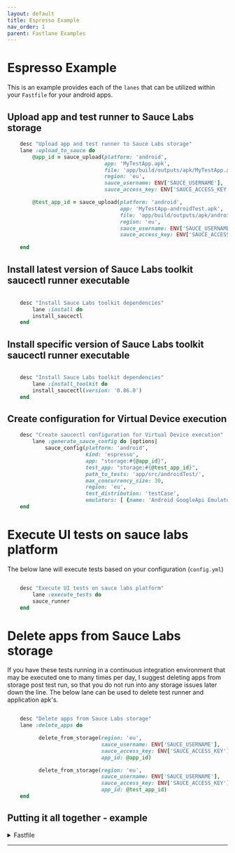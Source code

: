 ```yaml
---
layout: default
title: Espresso Example
nav_order: 1
parent: Fastlane Examples
---
```


# Espresso Example

This is an example provides each of the `lanes` that can be utilized within your `Fastfile` for your android apps.

## Upload app and test runner to Sauce Labs storage

```ruby
    desc "Upload app and test runner to Sauce Labs storage"
    lane :upload_to_sauce do
        @app_id = sauce_upload(platform: 'android',
                               app: 'MyTestApp.apk',
                               file: 'app/build/outputs/apk/MyTestApp.apk',
                               region: 'eu',
                               sauce_username: ENV['SAUCE_USERNAME'],
                               sauce_access_key: ENV['SAUCE_ACCESS_KEY'])

        @test_app_id = sauce_upload(platform: 'android',
                                    app: 'MyTestApp-androidTest.apk',
                                    file: 'app/build/outputs/apk/androidTest/MyTestApp-androidTest.apk',
                                    region: 'eu',
                                    sauce_username: ENV['SAUCE_USERNAME'],
                                    sauce_access_key: ENV['SAUCE_ACCESS_KEY'])

    end
```

## Install latest version of Sauce Labs toolkit saucectl runner executable  

```ruby
    
    desc "Install Sauce Labs toolkit dependencies"
        lane :install do
        install_saucectl
    end

```

## Install specific version of Sauce Labs toolkit saucectl runner executable  

```ruby

    desc "Install Sauce Labs toolkit dependencies"
        lane :install_toolkit do
        install_saucectl(version: '0.86.0')
    end 

```

## Create configuration for Virtual Device execution

```ruby
    desc "Create saucectl configuration for Virtual Device execution"
        lane :generate_sauce_config do |options|
            sauce_config(platform: 'android',
                         kind: 'espresso',
                         app: "storage:#{@app_id}",
                         test_app: "storage:#{@test_app_id}",
                         path_to_tests: 'app/src/androidTest/',
                         max_concurrency_size: 30,
                         region: 'eu',
                         test_distribution: 'testCase',
                         emulators: [ {name: 'Android GoogleApi Emulator', platform_versions: ['11.0']}])
    end

```

# Execute UI tests on sauce labs platform

The below lane will execute tests based on your configuration (`config.yml`)

```ruby 

    desc "Execute UI tests on sauce labs platform"
        lane :execute_tests do
        sauce_runner
    end

```

# Delete apps from Sauce Labs storage


If you have these tests running in a continuous integration environment that may be executed one to many times per day, I suggest deleting apps from storage post test run, so that you do not run into any storage issues later down the line. The below lane can be used to delete test runner and application apk's.

```ruby

    desc "Delete apps from Sauce Labs storage"
    lane :delete_apps do

          delete_from_storage(region: 'eu',
                              sauce_username: ENV['SAUCE_USERNAME'],
                              sauce_access_key: ENV['SAUCE_ACCESS_KEY'],
                              app_id: @app_id)

          delete_from_storage(region: 'eu',
                              sauce_username: ENV['SAUCE_USERNAME'],
                              sauce_access_key: ENV['SAUCE_ACCESS_KEY'],
                              app_id: @test_app_id)
    end

```

## Putting it all together - example

<details>
<summary>Fastfile</summary>
<pre>


```ruby

fastlane_version "2.82.0"

default_platform :android

platform :android do

    before_all do |lane, options|
        upload_to_sauce
    end

    desc "Execute ui tests using virtual devices"
    lane :pull_request_tests do
        generate_sauce_config
        install
        execute_tests
    end

    desc "Upload app and test runner to Sauce Labs storage"
    lane :upload_to_sauce do
        @app_id = sauce_upload(platform: 'android',
                               app: 'MyTestApp.apk',
                               file: 'app/build/outputs/apk/MyTestApp.apk',
                               region: 'eu',
                               sauce_username: ENV['SAUCE_USERNAME'],
                               sauce_access_key: ENV['SAUCE_ACCESS_KEY'])

        @test_app_id = sauce_upload(platform: 'android',
                                    app: 'MyTestApp-androidTest.apk',
                                    file: 'app/build/outputs/apk/androidTest/MyTestApp-androidTest.apk',
                                    region: 'eu',
                                    sauce_username: ENV['SAUCE_USERNAME'],
                                    sauce_access_key: ENV['SAUCE_ACCESS_KEY'])

    end

    desc "Create saucectl configuration for Virtual Device execution"
        lane :generate_sauce_config do |options|
            sauce_config(platform: 'android',
                         kind: 'espresso',
                         app: "storage:#{@app_id}",
                         test_app: "storage:#{@test_app_id}",
                         path_to_tests: 'app/src/androidTest/',
                         max_concurrency_size: 30,
                         region: 'eu',
                         test_distribution: 'testCase',
                         emulators: [ {name: 'Android GoogleApi Emulator', platform_versions: ['11.0']}])
    end

    desc "Install Sauce Labs toolkit dependencies"
        lane :install do
             install_saucectl
    end

    desc "Execute UI tests on sauce labs platform"
        lane :execute_tests do
             sauce_runner
    end

    desc "Delete apps from Sauce Labs storage"
    lane :delete_apps do

          delete_from_storage(region: 'eu',
                              sauce_username: ENV['SAUCE_USERNAME'],
                              sauce_access_key: ENV['SAUCE_ACCESS_KEY'],
                              app_id: @app_id)

          delete_from_storage(region: 'eu',
                              sauce_username: ENV['SAUCE_USERNAME'],
                              sauce_access_key: ENV['SAUCE_ACCESS_KEY'],
                              app_id: @test_app_id)
    end

    after_all do |lane, options|
        delete_apps
    end
end

```

</pre>
</details>

---------------------------------------------------------------------
